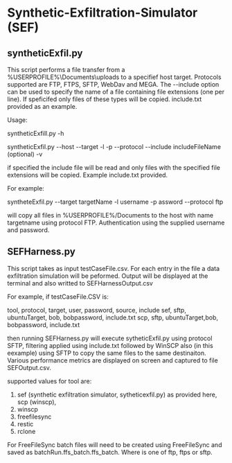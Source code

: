 # Synthetic-Exfiltration-Simulator (SEF)

## syntheticExfil.py
This script performs a file transfer from a %USERPROFILE%\Documents\uploads to a specifief host target. Protocols supported are FTP, FTPS, SFTP, WebDav and MEGA. The --include option can be used to specify the name of a file containing file extensions (one per line). If speficifed only files of these types will be copied. include.txt provided as an example. 

Usage:

syntheticExfill.py -h



syntheticExfil.py --host <hostname> --target <targetname> -l <username> -p <password> --protocol <protocolname> --include includeFileName (optional) -v

if specified the include file will be read and only files with the specified file extensions will be copied. Example include.txt provided.

For example:

syntheteExfil.py --target targetName -l username -p assword --protocol ftp

will copy all files in %USERPROFILE%/Documents to the host with name targetname using protocol FTP. Authentication using the supplied username and password.


## SEFHarness.py
This script takes as input testCaseFile.csv. For each entry in the file a data exfiltration simulation will be peformed. Output will be displayed at the terminal and also writted to SEFHarnessOutput.csv

For example, if testCaseFile.CSV is:

  tool,	protocol,	target,	user,	password,	source,	include
  sef,	sftp,	ubuntuTarget,	bob,	bobpassword, include.txt
  scp, sftp, ubuntuTarget,bob, bobpassword, include.txt


then running SEFHarness.py will execute sytheticExfil.py using protocol SFTP, filtering applied using include.txt followed by WinSCP also (in this eexample) using SFTP to copy the same files to the same destinaiton. Various performance metrics are displayed on screen and captured to file SEFOutput.csv.

supported values for tool are: 
1. sef (synthetic exfiltration simulator, sytheticexfil.py) as provided here, scp (winscp),
2. winscp
3. freefilesync
4. restic
5. rclone

For FreeFileSync batch files will need to be created using FreeFileSync and saved as <protocol>batchRun.ffs_batch.ffs_batch. Where <protocol> is one of ftp, ftps or sftp.

